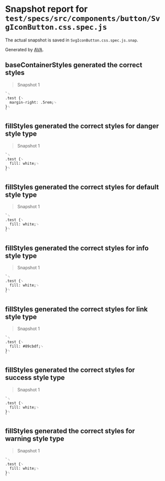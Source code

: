# Snapshot report for `test/specs/src/components/button/SvgIconButton.css.spec.js`

The actual snapshot is saved in `SvgIconButton.css.spec.js.snap`.

Generated by [AVA](https://ava.li).

## baseContainerStyles generated the correct styles

> Snapshot 1

    `␊
    .test {␊
      margin-right: .5rem;␊
    }␊
    `

## fillStyles generated the correct styles for danger style type

> Snapshot 1

    `␊
    .test {␊
      fill: white;␊
    }␊
    `

## fillStyles generated the correct styles for default style type

> Snapshot 1

    `␊
    .test {␊
      fill: white;␊
    }␊
    `

## fillStyles generated the correct styles for info style type

> Snapshot 1

    `␊
    .test {␊
      fill: white;␊
    }␊
    `

## fillStyles generated the correct styles for link style type

> Snapshot 1

    `␊
    .test {␊
      fill: #89cbdf;␊
    }␊
    `

## fillStyles generated the correct styles for success style type

> Snapshot 1

    `␊
    .test {␊
      fill: white;␊
    }␊
    `

## fillStyles generated the correct styles for warning style type

> Snapshot 1

    `␊
    .test {␊
      fill: white;␊
    }␊
    `
